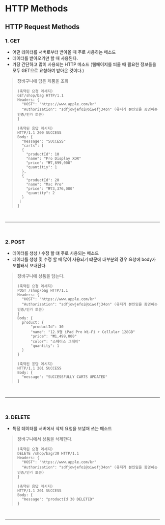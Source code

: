 # HTTP Methods

## HTTP Request Methods

### 1. GET
- 어떤 데이터를 서버로부터 받아올 때 주로 사용하는 메소드
- 데이터를 받아오기만 할 때 사용된다.
- 가장 간단하고 많이 사용되는 HTTP 메소드 (웹페이지를 띄울 때 필요한 정보들을 모두 GET으로 요청하여 받아온 것이다.)

>장바구니에 담은 제품을 조회
>```
>(축약된 요청 메세지)
>GET/shop/bag HTTP/1.1
>Headers: {
>   "HOST": "https://www.apple.com/kr"
>   "Authorization": "sdfjowjefoi@oiwefj34on" (유저가 본인임을 증명하는 인증/인가 토큰)
>}
>
>(축약된 응답 메시지)
>HTTP/1.1 200 SUCCESS
>Body: {
>   "message": "SUCCESS"
>   "carts": [
>   {
>     "productId": 10
>     "name": "Pro Display XDR"
>     "price": "₩7,899,000"
>     "quantitiy": 1
>   },
>   {
>     "productId": 20
>     "name": "Mac Pro"
>     "price": "₩73,376,000"
>     "quantity": 2
>   }
>  ]
> }
>```
<br/><hr><br/>

### 2. POST
- 데이터를 생성 / 수정 할 떄 주로 사용되는 메소드
- 데이터를 생성 및 수정 할 때 많이 사용되기 떄문에 대부분의 경우 요청에 body가 포함돼서 보내진다.

>장바구니에 상품을 담는다.
>```
>(축약된 요청 메세지)
>POST /shop/bag HTTP/1.1
>Headers: {
>   "HOST": "https://www.apple.com/kr"
>   "Authorization": "sdfjowjefoi@oiwefj34on" (유저가 본인임을 증명하는 인증/인가 토큰)
>}
>Body: {
>   product: {
>       "productId": 30
>       "name": "12.9형 iPad Pro Wi-Fi + Cellular 128GB"
>       "price": "₩1,499,000"
>       "color": "스페이스 그레이"
>       "quantity": 1
>   }
>}
>
>(축약된 응답 메시지)
>HTTP/1.1 201 SUCCESS
>Body: {
>   "message": "SUCCESSFULLY CARTS UPDATED"
>}
>```
<br/><hr><br/>

### 3. DELETE
- 특정 데이터를 서버에서 삭제 요청을 보낼때 쓰는 메소드

>장바구니에서 상품을 삭제한다.
>```
>(축약된 요청 메세지)
>DELETE /shop/bag/30 HTTP/1.1
>Headers: {
>   "HOST": "https://www.apple.com/kr"
>   "Authorization": "sdfjowjefoi@oiwefj34on" (유저가 본인임을 증명하는 인증/인가 토큰)
>}
>
>(축약된 응답 메시지)
>HTTP/1.1 201 SUCCESS
>Body: {
>   "message": "productId 30 DELETED"
>}
>```
<br/><hr><br/>
